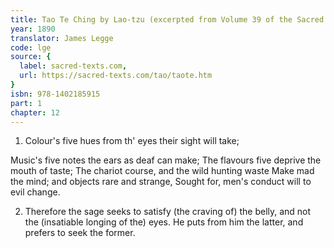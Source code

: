 ```yaml
---
title: Tao Te Ching by Lao-tzu (excerpted from Volume 39 of the Sacred Books of the East.)
year: 1890
translator: James Legge
code: lge
source: {
  label: sacred-texts.com,
  url: https://sacred-texts.com/tao/taote.htm
}
isbn: 978-1402185915
part: 1
chapter: 12
---
```

1. Colour's five hues from th' eyes their sight will take;

Music's five notes the ears as deaf can make; 
The flavours five deprive the mouth of taste; 
The chariot course, and the wild hunting waste 
Make mad the mind; and objects rare and strange, 
Sought for, men's conduct will to evil change. 

2. Therefore the sage seeks to satisfy (the craving of) the belly,
and not the (insatiable longing of the) eyes. He puts from him the
latter, and prefers to seek the former.
